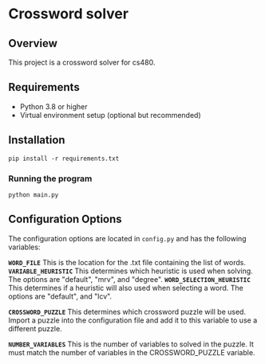 # Crossword solver

## Overview
This project is a crossword solver for cs480.

## Requirements
- Python 3.8 or higher
- Virtual environment setup (optional but recommended)

## Installation
```
pip install -r requirements.txt
```

### Running the program
```
python main.py
```

## Configuration Options
The configuration options are located in `config.py` and has the following variables:

**`WORD_FILE`** This is the location for the .txt file containing the list of words.
**`VARIABLE_HEURISTIC`** This determines which heuristic is used when solving. The options are "default", "mrv", and "degree".
**`WORD_SELECTION_HEURISTIC`** This determines if a heuristic will also used when selecting a word. The options are "default", and "lcv". 

**`CROSSWORD_PUZZLE`** This determines which crossword puzzle will be used. Import a puzzle into the configuration file and add it to this variable to use a different puzzle.

**`NUMBER_VARIABLES`** This is the number of variables to solved in the puzzle. It must match the number of variables in the CROSSWORD_PUZZLE variable.